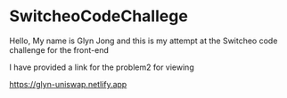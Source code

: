 # SwitcheoCodeChallege
 
Hello, My name is Glyn Jong and this is my attempt at the Switcheo code challenge for the front-end

I have provided a link for the problem2 for viewing

https://glyn-uniswap.netlify.app
